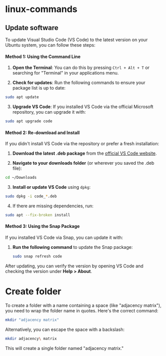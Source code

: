# linux-commands

## Update software
To update Visual Studio Code (VS Code) to the latest version on your Ubuntu system, you can follow these steps:

   #### Method 1: Using the Command Line

   1. **Open the Terminal**: You can do this by pressing `Ctrl + Alt + T` or searching for "Terminal" in your applications menu.

   2. **Check for updates**: Run the following commands to ensure your package list is up to date:
   ```bash
   sudo apt update
   ```

   3. **Upgrade VS Code**: If you installed VS Code via the official Microsoft repository, you can upgrade it with:
   ```bash
   sudo apt upgrade code
   ```

   #### Method 2: Re-download and Install

   If you didn't install VS Code via the repository or prefer a fresh installation:

   1. **Download the latest .deb package** from the [official VS Code website](https://code.visualstudio.com/Download).

   2. **Navigate to your downloads folder** (or wherever you saved the .deb file):
   ```bash
   cd ~/Downloads
   ```

   3. **Install or update VS Code** using `dpkg`:
   ```bash
   sudo dpkg -i code_*.deb
   ```

   4. If there are missing dependencies, run:
   ```bash
   sudo apt --fix-broken install
   ```

   #### Method 3: Using the Snap Package

   If you installed VS Code via Snap, you can update it with:

1. **Run the following command** to update the Snap package:
   ```bash
   sudo snap refresh code
   ```

After updating, you can verify the version by opening VS Code and checking the version under **Help > About**.

# Create folder
To create a folder with a name containing a space (like "adjacency matrix"), you need to wrap the folder name in quotes. Here's the correct command:

```bash
mkdir "adjacency matrix"
```

Alternatively, you can escape the space with a backslash:

```bash
mkdir adjacency\ matrix
```

This will create a single folder named "adjacency matrix."
